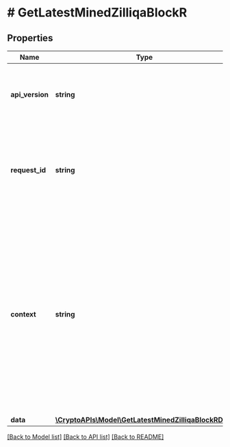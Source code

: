 # # GetLatestMinedZilliqaBlockR

## Properties

Name | Type | Description | Notes
------------ | ------------- | ------------- | -------------
**api_version** | **string** | Specifies the version of the API that incorporates this endpoint. |
**request_id** | **string** | Defines the ID of the request. The &#x60;requestId&#x60; is generated by Crypto APIs and it&#39;s unique for every request. |
**context** | **string** | In batch situations the user can use the context to correlate responses with requests. This property is present regardless of whether the response was successful or returned as an error. &#x60;context&#x60; is specified by the user. | [optional]
**data** | [**\CryptoAPIs\Model\GetLatestMinedZilliqaBlockRData**](GetLatestMinedZilliqaBlockRData.md) |  |

[[Back to Model list]](../../README.md#models) [[Back to API list]](../../README.md#endpoints) [[Back to README]](../../README.md)
